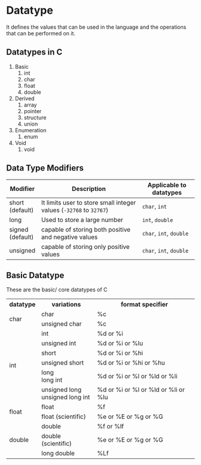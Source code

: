 # Datatype

It defines the values that can be used in the language and the operations that can be performed on it.

## Datatypes in C

1. Basic
    1. int
    1. char
    1. float
    1. double
1. Derived
    1. array
    1. pointer
    1. structure
    1. union
1. Enumeration
    1. enum
1. Void
    1. void

## Data Type Modifiers
| Modifier | Description | Applicable to datatypes |
| - | - | - |
| short<br>(default) | It limits user to store small integer values (`-32768` to `32767`) | `char`, `int` |
| long | Used to store a large number | `int`, `double` |
| signed<br>(default) | capable of storing both positive and negative values | `char`, `int`, `double` |
| unsigned | capable of storing only positive values | `char`, `int`, `double` |


## Basic Datatype
These are the basic/ core datatypes of C

<table>
<tr><th>datatype</th><th>variations</th><th>format specifier</th></tr>

<tr><td rowspan="2">char</td><td>char</td><td>%c</td></tr>
<tr><td>unsigned char</td><td>%c</td></tr>

<tr><td rowspan="6">int</td><td>int</td><td>%d or %i</td></tr>
<tr><td>unsigned int</td><td>%d or %i or %lu</td></tr>
<tr><td>short</td><td>%d or %i or %hi</td></tr>
<tr><td>unsigned short</td><td>%d or %i or %hi or %hu</td></tr>
<tr><td>long <br> long int</td><td>%d or %i or %l or %ld or %li</td></tr>
<tr><td>unsigned long <br> unsigned long int</td><td>%d or %i or %l or %ld or %li or %lu</td></tr>

<tr><td rowspan="2">float</td><td>float</td><td>%f</td></tr>
<tr><td>float (scientific)</td><td>%e or %E or %g or %G</td></tr>

<tr><td rowspan="3">double</td><td>double</td><td>%f or %lf</td></tr>
<tr><td>double (scientific)</td><td>%e or %E or %g or %G</td></tr>
<tr><td>long double</td><td>%Lf</td></tr>

<table>


